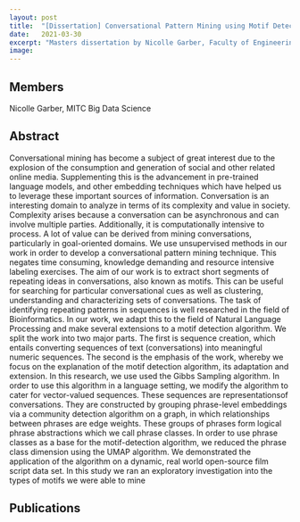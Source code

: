 ```yaml
---
layout: post
title:  "[Dissertation] Conversational Pattern Mining using Motif Detection"
date:   2021-03-30
excerpt: "Masters dissertation by Nicolle Garber, Faculty of Engineering, Built Environment and Information Technology University of Pretoria, Pretoria"
image: 
---
```

## Members
Nicolle Garber, MITC Big Data Science

## Abstract
Conversational mining has become a subject of great interest due to the explosion of the consumption and generation of social and other related online media. Supplementing this is the advancement in pre-trained language models, and other embedding techniques which have helped us to leverage these important sources of information. Conversation is an interesting domain to analyze in terms of its complexity and value in society. Complexity arises because a conversation can be asynchronous and can involve multiple parties. Additionally, it is computationally intensive to process. A lot of value can be derived from mining conversations, particularly in goal-oriented domains. We use unsupervised methods in our work in order to develop a conversational pattern mining technique. This negates time consuming, knowledge demanding and resource intensive labeling exercises. The aim of our work is to extract short segments of repeating ideas in conversations, also known as motifs. This can be useful for searching for particular conversational cues as well as clustering, understanding and characterizing sets of conversations. The task of identifying repeating patterns in sequences is well researched in the field of Bioinformatics. In our work, we adapt this to the field of Natural Language Processing and make several extensions to a motif detection algorithm. We split the work into two major parts. The first is sequence creation, which entails converting sequences of text (conversations) into meaningful numeric sequences. The second is the emphasis of the work, whereby we focus on the explanation of the motif detection algorithm, its adaptation and extension. In this research, we use used the Gibbs Sampling algorithm. In order to use this algorithm in a language setting, we modify the algorithm to cater for vector-valued sequences. These sequences are representationsof conversations. They are constructed by grouping phrase-level embeddings via a community detection algorithm on a graph, in which relationships between phrases are edge weights. These groups of phrases form logical phrase abstractions which we call phrase classes. In order to use phrase classes as a base for the motif-detection algorithm, we reduced the phrase class dimension using the UMAP algorithm. We demonstrated the application of the algorithm on a dynamic, real world open-source film script data set. In this study we ran an exploratory investigation into the types of motifs we were able to mine
## Publications
